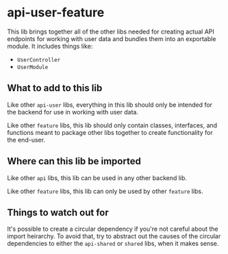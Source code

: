 # api-user-feature

This lib brings together all of the other libs needed for creating actual API endpoints for working with user data and bundles them into an exportable module. It includes things like:

- `UserController`
- `UserModule`

## What to add to this lib

Like other `api-user` libs, everything in this lib should only be intended for the backend for use in working with user data.

Like other `feature` libs, this lib should only contain classes, interfaces, and functions meant to package other libs together to create functionality for the end-user.

## Where can this lib be imported

Like other `api` libs, this lib can be used in any other backend lib.

Like other `feature` libs, this lib can only be used by other `feature` libs.

## Things to watch out for

It's possible to create a circular dependency if you're not careful about the import heirarchy. To avoid that, try to abstract out the causes of the circular dependencies to either the `api-shared` or `shared` libs, when it makes sense.
